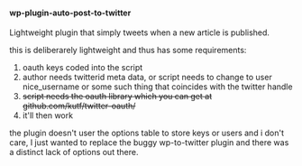 #### wp-plugin-auto-post-to-twitter

Lightweight plugin that simply tweets when a new article is published.

this is deliberarely lightweight and thus has some requirements:

1. oauth keys coded into the script
2. author needs twitterid meta data, or script needs to change to user nice_username or some such thing that coincides with the twitter handle
3. <del>script needs the oauth library which you can get at github.com/kutf/twitter-oauth/</del>
4. it'll then work

the plugin doesn't user the options table to store keys or users and i don't care, 
I just wanted to replace the buggy wp-to-twitter plugin
and there was a distinct lack of options out there.
